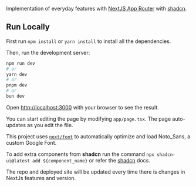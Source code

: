 Implementation of everyday features with [NextJS App Router](https://nextjs.org/docs) with [shadcn](https://ui.shadcn.com/).

## Run Locally

First run `npm install` or `yarn install` to install all the dependencies.

Then, run the development server:

```bash
npm run dev
# or
yarn dev
# or
pnpm dev
# or
bun dev
```

Open [http://localhost:3000](http://localhost:3000) with your browser to see the result.

You can start editing the page by modifying `app/page.tsx`. The page auto-updates as you edit the file.

This project uses [`next/font`](https://nextjs.org/docs/basic-features/font-optimization) to automatically optimize and load Noto_Sans, a custom Google Font.

To add extra components from **shadcn** run the command `npx shadcn-ui@latest add ${component_name}` or refer the [shadcn](https://ui.shadcn.com/) docs.

The repo and deployed site will be updated every time there is changes in NextJs features and version.
